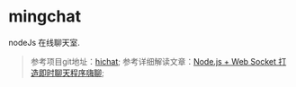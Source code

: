# mingchat
nodeJs 在线聊天室.




> 参考项目git地址：[hichat](https://github.com/wayou/HiChat);
> 参考详细解读文章：[Node.js + Web Socket 打造即时聊天程序嗨聊](http://www.cnblogs.com/Wayou/p/hichat_built_with_nodejs_socket.html#home);